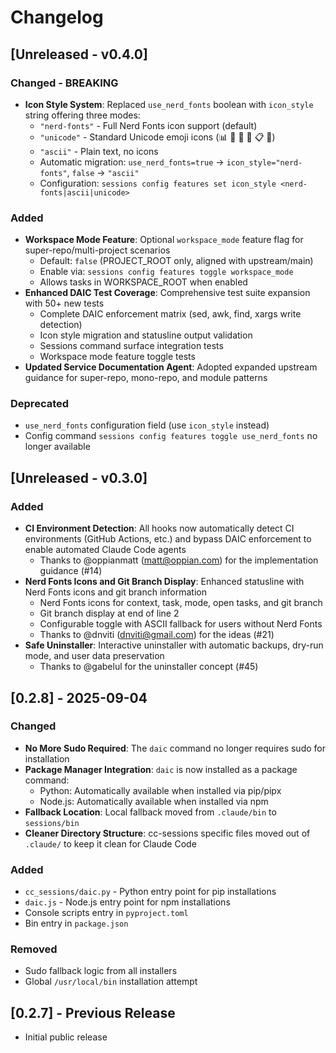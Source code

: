 # Changelog

## [Unreleased - v0.4.0]

### Changed - BREAKING

- **Icon Style System**: Replaced `use_nerd_fonts` boolean with `icon_style` string offering three modes:
  - `"nerd-fonts"` - Full Nerd Fonts icon support (default)
  - `"unicode"` - Standard Unicode emoji icons (📊 💬 🔨 🌿 📋 📁)
  - `"ascii"` - Plain text, no icons
  - Automatic migration: `use_nerd_fonts=true` → `icon_style="nerd-fonts"`, `false` → `"ascii"`
  - Configuration: `sessions config features set icon_style <nerd-fonts|ascii|unicode>`

### Added

- **Workspace Mode Feature**: Optional `workspace_mode` feature flag for super-repo/multi-project scenarios
  - Default: `false` (PROJECT_ROOT only, aligned with upstream/main)
  - Enable via: `sessions config features toggle workspace_mode`
  - Allows tasks in WORKSPACE_ROOT when enabled
- **Enhanced DAIC Test Coverage**: Comprehensive test suite expansion with 50+ new tests
  - Complete DAIC enforcement matrix (sed, awk, find, xargs write detection)
  - Icon style migration and statusline output validation
  - Sessions command surface integration tests
  - Workspace mode feature toggle tests
- **Updated Service Documentation Agent**: Adopted expanded upstream guidance for super-repo, mono-repo, and module patterns

### Deprecated

- `use_nerd_fonts` configuration field (use `icon_style` instead)
- Config command `sessions config features toggle use_nerd_fonts` no longer available

## [Unreleased - v0.3.0]

### Added

- **CI Environment Detection**: All hooks now automatically detect CI environments (GitHub Actions, etc.) and bypass DAIC enforcement to enable automated Claude Code agents
  - Thanks to @oppianmatt (matt@oppian.com) for the implementation guidance (#14)
- **Nerd Fonts Icons and Git Branch Display**: Enhanced statusline with Nerd Fonts icons and git branch information
  - Nerd Fonts icons for context, task, mode, open tasks, and git branch
  - Git branch display at end of line 2
  - Configurable toggle with ASCII fallback for users without Nerd Fonts
  - Thanks to @dnviti (dnviti@gmail.com) for the ideas (#21)
- **Safe Uninstaller**: Interactive uninstaller with automatic backups, dry-run mode, and user data preservation
  - Thanks to @gabelul for the uninstaller concept (#45)

## [0.2.8] - 2025-09-04

### Changed

- **No More Sudo Required**: The `daic` command no longer requires sudo for installation
- **Package Manager Integration**: `daic` is now installed as a package command:
  - Python: Automatically available when installed via pip/pipx
  - Node.js: Automatically available when installed via npm
- **Fallback Location**: Local fallback moved from `.claude/bin` to `sessions/bin`
- **Cleaner Directory Structure**: cc-sessions specific files moved out of `.claude/` to keep it clean for Claude Code

### Added

- `cc_sessions/daic.py` - Python entry point for pip installations
- `daic.js` - Node.js entry point for npm installations
- Console scripts entry in `pyproject.toml`
- Bin entry in `package.json`

### Removed

- Sudo fallback logic from all installers
- Global `/usr/local/bin` installation attempt

## [0.2.7] - Previous Release

- Initial public release
